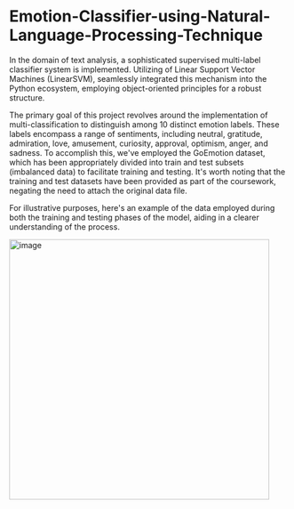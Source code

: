 # Emotion-Classifier-using-Natural-Language-Processing-Technique

In the domain of text analysis, a sophisticated supervised multi-label classifier system is implemented. Utilizing of Linear Support Vector Machines (LinearSVM), seamlessly integrated this mechanism into the Python ecosystem, employing object-oriented principles for a robust structure.

The primary goal of this project revolves around the implementation of multi-classification to distinguish among 10 distinct emotion labels. These labels encompass a range of sentiments, including neutral, gratitude, admiration, love, amusement, curiosity, approval, optimism, anger, and sadness. To accomplish this, we've employed the GoEmotion dataset, which has been appropriately divided into train and test subsets (imbalanced data) to facilitate training and testing. It's worth noting that the training and test datasets have been provided as part of the coursework, negating the need to attach the original data file.

For illustrative purposes, here's an example of the data employed during both the training and testing phases of the model, aiding in a clearer understanding of the process.


<img width="468" alt="image" src="https://github.com/Vrushabh22/Emotion-Classifier-using-Natural-Language-Processing-Technique/assets/120533599/3f7239dc-8dff-419c-909a-261999fb9a61">


